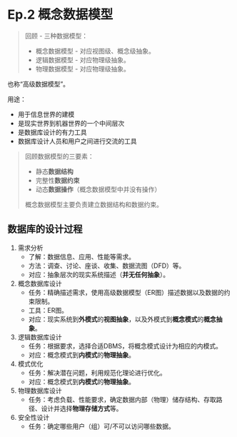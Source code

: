 # Ep.2 概念数据模型

> 回顾 - 三种数据模型：
>
> * 概念数据模型 - 对应视图级、概念级抽象。
> * 逻辑数据模型 - 对应物理级抽象。
> * 物理数据模型 - 对应物理级抽象。

也称“高级数据模型”。

用途：

* 用于信息世界的建模
* 是现实世界到机器世界的一个中间层次
* 是数据库设计的有力工具
* 数据库设计人员和用户之间进行交流的工具

> 回顾数据模型的三要素：
>
> * 静态**数据结构**
> * 完整性**数据约束**
> * 动态**数据操作**（概念数据模型中并没有操作）
>
> 概念数据模型主要负责建立数据结构和数据约束。

## 数据库的设计过程

1. 需求分析
   * 了解：数据信息、应用、性能等需求。
   * 方法：调查、讨论、座谈、收集、数据流图（DFD）等。
   * 对应：抽象层次的现实系统描述（**并无任何抽象**）。
2. 概念数据库设计
   * 任务：精确描述需求，使用高级数据模型（ER图）描述数据以及数据的约束限制。
   * 工具：ER图。
   * 对应：现实系统到**外模式**的**视图抽象**，以及外模式到**概念模式**的**概念抽象**。
3. 逻辑数据库设计
   * 任务：根据要求，选择合适DBMS，将概念模式设计为相应的内模式。
   * 对应：概念模式到**内模式**的**物理抽象**。
4. 模式优化
   * 任务：解决潜在问题，利用规范化理论进行优化。
   * 对应：概念模式到**内模式**的**物理抽象**。
5. 物理数据库设计
   * 任务：考虑负载、性能要求，确定数据内部（物理）储存结构、存取路径、设计并选择**物理存储方式**等。
6. 安全性设计
   * 任务：确定哪些用户（组）可/不可以访问哪些数据。

